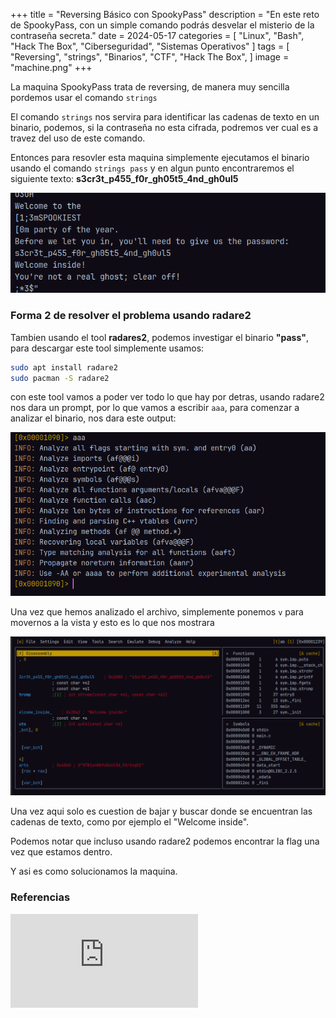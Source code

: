 +++
title = "Reversing Básico con SpookyPass"
description = "En este reto de SpookyPass, con un simple comando podrás desvelar el misterio de la contraseña secreta."
date = 2024-05-17
categories = [
    "Linux",
    "Bash",
    "Hack The Box",
    "Ciberseguridad",
    "Sistemas Operativos"
]
tags = [
    "Reversing",
    "strings",
    "Binarios",
    "CTF",
    "Hack The Box",
]
image = "machine.png"
+++

La maquina SpookyPass trata de reversing, de manera muy sencilla pordemos usar el comando ``strings``

El comando ``strings`` nos servira para identificar las cadenas de texto en un binario, podemos, si la contraseña no esta cifrada, podremos ver cual es a travez del uso de este comando.

Entonces para resovler esta maquina simplemente ejecutamos el binario usando el comando `strings pass` y en algun punto encontraremos el siguiente texto: **s3cr3t_p455_f0r_gh05t5_4nd_gh0ul5** 

![strings](/content/post/SpookyPass/img/strings.png)

### Forma 2 de resolver el problema usando radare2

Tambien usando el tool **radares2**, podemos investigar el binario **"pass"**, para descargar este tool simplemente usamos:

```bash
sudo apt install radare2
sudo pacman -S radare2
```

con este tool vamos a poder ver todo lo que hay por detras, usando radare2 nos dara un prompt, por lo que vamos a escribir `aaa`, para comenzar a analizar el binario, nos dara este output:

![Radare2](/content/post/SpookyPass/img/radare2.png)

Una vez que hemos analizado el archivo, simplemente ponemos `v` para movernos a la vista y esto es lo que nos mostrara

![Radare2-Respuestas](/content/post/SpookyPass/img/radare2_respuesta.png)

Una vez aqui solo es cuestion de bajar y buscar donde se encuentran las cadenas de texto, como por ejemplo el "Welcome inside".

Podemos notar que incluso usando radare2 podemos encontrar la flag una vez que estamos dentro.

Y asi es como solucionamos la maquina.

### Referencias

![Comandos Basicos para radare2](https://github.com/radareorg/radare2/blob/master/doc/intro.md)

